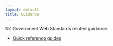 ```yaml
---
layout: default
title: Guidance
---
```


NZ Government Web Standards related guidance.

* [Quick reference guides](quick-reference/)
